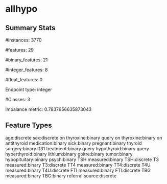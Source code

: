 # allhypo

## Summary Stats

#instances: 3770

#features: 29

  #binary_features: 21

  #integer_features: 8

  #float_features: 0

Endpoint type: integer

#Classes: 3

Imbalance metric: 0.7837656635873043

## Feature Types

 age:discrete
sex:discrete
on thyroxine:binary
query on thyroxine:binary
on antithyroid medication:binary
sick:binary
pregnant:binary
thyroid surgery:binary
I131 treatment:binary
query hypothyroid:binary
query hyperthyroid:binary
lithium:binary
goitre:binary
tumor:binary
hypopituitary:binary
psych:binary
TSH measured:binary
TSH:discrete
T3 measured:binary
T3:discrete
TT4 measured:binary
TT4:discrete
T4U measured:binary
T4U:discrete
FTI measured:binary
FTI:discrete
TBG measured:binary
TBG:binary
referral source:discrete

